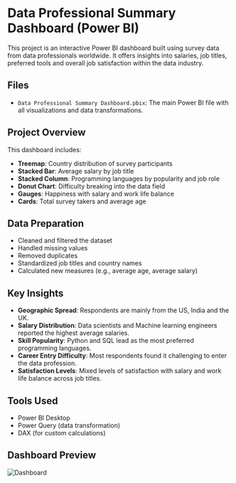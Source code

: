 # Data Professional Summary Dashboard (Power BI)

This project is an interactive Power BI dashboard built using survey data from data professionals worldwide. It offers insights into salaries, job titles, preferred tools and overall job satisfaction within the data industry.

## Files
- `Data Professional Summary Dashboard.pbix`: The main Power BI file with all visualizations and data transformations.

## Project Overview

This dashboard includes:

- **Treemap**: Country distribution of survey participants
- **Stacked Bar**: Average salary by job title
- **Stacked Column**: Programming languages by popularity and job role
- **Donut Chart**: Difficulty breaking into the data field
- **Gauges**: Happiness with salary and work life balance
- **Cards**: Total survey takers and average age

## Data Preparation

- Cleaned and filtered the dataset
- Handled missing values
- Removed duplicates
- Standardized job titles and country names
- Calculated new measures (e.g., average age, average salary)

## Key Insights


- **Geographic Spread**: Respondents are mainly from the US, India and the UK.
- **Salary Distribution**: Data scientists and Machine learning engineers reported the highest average salaries.
- **Skill Popularity**: Python and SQL lead as the most preferred programming languages.
- **Career Entry Difficulty**: Most respondents found it challenging to enter the data profession.
- **Satisfaction Levels**: Mixed levels of satisfaction with salary and work life balance across job titles.

## Tools Used

- Power BI Desktop
- Power Query (data transformation)
- DAX (for custom calculations)

## Dashboard Preview

![Dashboard](https://github.com/user-attachments/assets/0c0b2318-f3ef-4e87-93f8-a096c71482cf)












